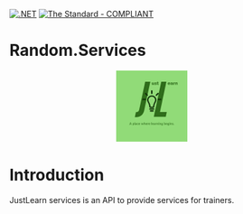 [![.NET](https://github.com/Mums-Who-Code/JustLearn.Services/actions/workflows/dotnet.yml/badge.svg)](https://github.com/Mums-Who-Code/JustLearn.Services/actions/workflows/dotnet.yml)
[![The Standard - COMPLIANT](https://img.shields.io/badge/The_Standard-COMPLIANT-2ea44f)](https://github.com/hassanhabib/The-Standard)

# Random.Services

<p align="center">
  <img width="25%" height="25%" src="https://github.com/Mums-Who-Code/JustLearn.Services/blob/main/JustLearn.png">
</p>

# Introduction
JustLearn services is an API to provide services for trainers.

